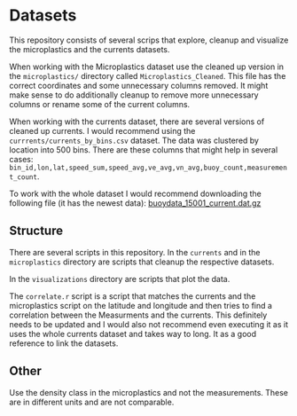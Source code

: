 # Datasets

This repository consists of several scrips that explore, cleanup and visualize the microplastics and the currents datasets.

When working with the Microplastics dataset use the cleaned up version in the `microplastics/` directory called `Microplastics_Cleaned`. This file has the correct coordinates and some unnecessary columns removed. It might make sense to do additionally cleanup to remove more unnecessary columns or rename some of the current columns.

When working with the currents dataset, there are several versions of cleaned up currents. I would recommend using the `currrents/currents_by_bins.csv` dataset. The data was clustered by location into 500 bins. There are these columns that might help in several cases: `bin_id,lon,lat,speed_sum,speed_avg,ve_avg,vn_avg,buoy_count,measurement_count`.

To work with the whole dataset I would recommend downloading the following file (it has the newest data): [buoydata_15001_current.dat.gz](https://www.aoml.noaa.gov/phod/gdp/interpolated/data/all.php)

## Structure

There are several scripts in this repository. In the `currents` and in the `microplastics` directory are scripts that cleanup the respective datasets.

In the `visualizations` directory are scripts that plot the data.

The `correlate.r` script is a script that matches the currents and the microplastics script on the latitude and longitude and then tries to find a correlation between the Measurments and the currents. This definitely needs to be updated and I would also not recommend even executing it as it uses the whole currents dataset and takes way to long. It as a good reference to link the datasets.

## Other

Use the density class in the microplastics and not the measurements. These are in different units and are not comparable.

